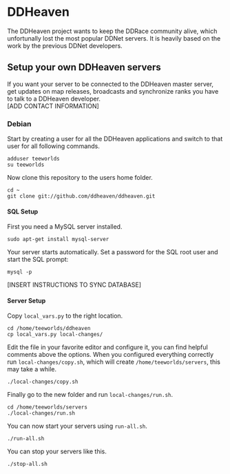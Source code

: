 DDHeaven
========
The DDHeaven project wants to keep the DDRace community alive, which unfortunally lost the most popular DDNet servers. It is heavily based on the work by the previous DDNet developers.

Setup your own DDHeaven servers
----------------------------------------------------------------
If you want your server to be connected to the DDHeaven master server, get updates on map releases, broadcasts and synchronize ranks you have to talk to a DDHeaven developer.  
[ADD CONTACT INFORMATION]

### Debian
Start by creating a user for all the DDHeaven applications and switch to that user for all following commands.

    adduser teeworlds
    su teeworlds

Now clone this repository to the users home folder.

    cd ~
    git clone git://github.com/ddheaven/ddheaven.git

#### SQL Setup
First you need a MySQL server installed.

    sudo apt-get install mysql-server

Your server starts automatically. Set a password for the SQL root user and start the SQL prompt:

    mysql -p

[INSERT INSTRUCTIONS TO SYNC DATABASE]

#### Server Setup
Copy `local_vars.py` to the right location.

    cd /home/teeworlds/ddheaven
    cp local_vars.py local-changes/

Edit the file in your favorite editor and configure it, you can find helpful comments above the options. When you configured everything correctly run `local-changes/copy.sh`, which will create `/home/teeworlds/servers`, this may take a while.

    ./local-changes/copy.sh

Finally go to the new folder and run `local-changes/run.sh`.

    cd /home/teeworlds/servers
    ./local-changes/run.sh

You can now start your servers using `run-all.sh`.

    ./run-all.sh

You can stop your servers like this.

    ./stop-all.sh
